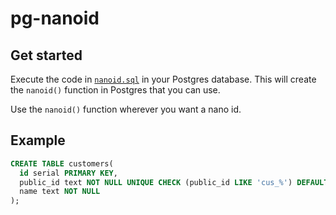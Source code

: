 # pg-nanoid

## Get started

Execute the code in [`nanoid.sql`](nanoid.sql) in your Postgres database. This will create the `nanoid()` function in Postgres that you can use.

Use the `nanoid()` function wherever you want a nano id.

## Example

```sql
CREATE TABLE customers(
  id serial PRIMARY KEY,
  public_id text NOT NULL UNIQUE CHECK (public_id LIKE 'cus_%') DEFAULT nanoid('cus_', 8),
  name text NOT NULL
);
```
